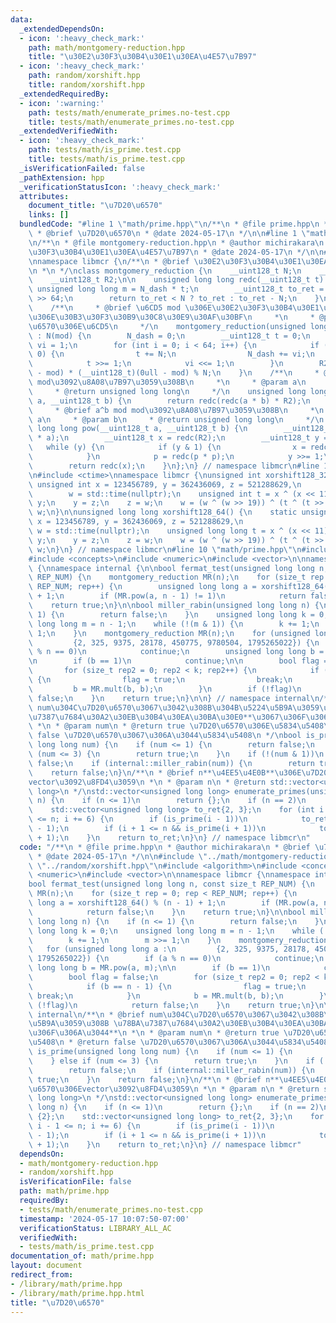 ```yaml
---
data:
  _extendedDependsOn:
  - icon: ':heavy_check_mark:'
    path: math/montgomery-reduction.hpp
    title: "\u30E2\u30F3\u30B4\u30E1\u30EA\u4E57\u7B97"
  - icon: ':heavy_check_mark:'
    path: random/xorshift.hpp
    title: random/xorshift.hpp
  _extendedRequiredBy:
  - icon: ':warning:'
    path: tests/math/enumerate_primes.no-test.cpp
    title: tests/math/enumerate_primes.no-test.cpp
  _extendedVerifiedWith:
  - icon: ':heavy_check_mark:'
    path: tests/math/is_prime.test.cpp
    title: tests/math/is_prime.test.cpp
  _isVerificationFailed: false
  _pathExtension: hpp
  _verificationStatusIcon: ':heavy_check_mark:'
  attributes:
    document_title: "\u7D20\u6570"
    links: []
  bundledCode: "#line 1 \"math/prime.hpp\"\n/**\n * @file prime.hpp\n * @author michirakara\n\
    \ * @brief \u7D20\u6570\n * @date 2024-05-17\n */\n\n#line 1 \"math/montgomery-reduction.hpp\"\
    \n/**\n * @file montgomery-reduction.hpp\n * @author michirakara\n * @brief \u30E2\
    \u30F3\u30B4\u30E1\u30EA\u4E57\u7B97\n * @date 2024-05-17\n */\n\n#include <iostream>\n\
    \nnamespace libmcr {\n/**\n * @brief \u30E2\u30F3\u30B4\u30E1\u30EA\u4E57\u7B97\
    \n *\n */\nclass montgomery_reduction {\n    __uint128_t N;\n    __uint128_t N_dash;\n\
    \    __uint128_t R2;\n\n    unsigned long long redc(__uint128_t t) {\n       \
    \ unsigned long long m = N_dash * t;\n        __uint128_t to_ret = (t + N * __uint128_t(m))\
    \ >> 64;\n        return to_ret < N ? to_ret : to_ret - N;\n    }\n\n  public:\n\
    \    /**\n     * @brief \u6CD5 mod \u306E\u30E2\u30F3\u30B4\u30E1\u30EA\u4E57\u7B97\
    \u306E\u30B3\u30F3\u30B9\u30C8\u30E9\u30AF\u30BF\n     *\n     * @param mod \u5947\
    \u6570\u306E\u6CD5\n     */\n    montgomery_reduction(unsigned long long mod)\
    \ : N(mod) {\n        N_dash = 0;\n        __uint128_t t = 0;\n        __uint128_t\
    \ vi = 1;\n        for (int i = 0; i < 64; i++) {\n            if ((t & 1) ==\
    \ 0) {\n                t += N;\n                N_dash += vi;\n            }\n\
    \            t >>= 1;\n            vi <<= 1;\n        }\n        R2 = (__uint128_t)(0ull\
    \ - mod) * (__uint128_t)(0ull - mod) % N;\n    }\n    /**\n     * @brief a*b mod\
    \ mod\u3092\u8A08\u7B97\u3059\u308B\n     *\n     * @param a\n     * @param b\n\
    \     * @return unsigned long long\n     */\n    unsigned long long mult(__uint128_t\
    \ a, __uint128_t b) {\n        return redc(redc(a * b) * R2);\n    }\n    /**\n\
    \     * @brief a^b mod mod\u3092\u8A08\u7B97\u3059\u308B\n     *\n     * @param\
    \ a\n     * @param b\n     * @return unsigned long long\n     */\n    unsigned\
    \ long long pow(__uint128_t a, __uint128_t b) {\n        __uint128_t p = redc(R2\
    \ * a);\n        __uint128_t x = redc(R2);\n        __uint128_t y = b;\n     \
    \   while (y) {\n            if (y & 1) {\n                x = redc(x * p);\n\
    \            }\n            p = redc(p * p);\n            y >>= 1;\n        }\n\
    \        return redc(x);\n    }\n};\n} // namespace libmcr\n#line 1 \"random/xorshift.hpp\"\
    \n#include <ctime>\nnamespace libmcr {\nunsigned int xorshift128_32() {\n    static\
    \ unsigned int x = 123456789, y = 362436069, z = 521288629,\n                \
    \        w = std::time(nullptr);\n    unsigned int t = x ^ (x << 11);\n    x =\
    \ y;\n    y = z;\n    z = w;\n    w = (w ^ (w >> 19)) ^ (t ^ (t >> 8));\n    return\
    \ w;\n}\n\nunsigned long long xorshift128_64() {\n    static unsigned long long\
    \ x = 123456789, y = 362436069, z = 521288629,\n                             \
    \ w = std::time(nullptr);\n    unsigned long long t = x ^ (x << 11);\n    x =\
    \ y;\n    y = z;\n    z = w;\n    w = (w ^ (w >> 19)) ^ (t ^ (t >> 8));\n    return\
    \ w;\n}\n} // namespace libmcr\n#line 10 \"math/prime.hpp\"\n#include <algorithm>\n\
    #include <concepts>\n#include <numeric>\n#include <vector>\n\nnamespace libmcr\
    \ {\nnamespace internal {\n\nbool fermat_test(unsigned long long n, const size_t\
    \ REP_NUM) {\n    montgomery_reduction MR(n);\n    for (size_t rep = 0; rep <\
    \ REP_NUM; rep++) {\n        unsigned long long a = xorshift128_64() % (n - 1)\
    \ + 1;\n        if (MR.pow(a, n - 1) != 1)\n            return false;\n    }\n\
    \    return true;\n}\n\nbool miller_rabin(unsigned long long n) {\n    if (n <=\
    \ 1) {\n        return false;\n    }\n    unsigned long long k = 0;\n    unsigned\
    \ long long m = n - 1;\n    while (!(m & 1)) {\n        k += 1;\n        m >>=\
    \ 1;\n    }\n    montgomery_reduction MR(n);\n    for (unsigned long long a :\n\
    \         {2, 325, 9375, 28178, 450775, 9780504, 1795265022}) {\n        if (a\
    \ % n == 0)\n            continue;\n        unsigned long long b = MR.pow(a, m);\n\
    \n        if (b == 1)\n            continue;\n\n        bool flag = false;\n \
    \       for (size_t rep2 = 0; rep2 < k; rep2++) {\n            if (b == n - 1)\
    \ {\n                flag = true;\n                break;\n            }\n   \
    \         b = MR.mult(b, b);\n        }\n        if (!flag)\n            return\
    \ false;\n    }\n    return true;\n}\n\n} // namespace internal\n/**\n * @brief\
    \ num\u304C\u7D20\u6570\u3067\u3042\u308B\u304B\u5224\u5B9A\u3059\u308B \u78BA\
    \u7387\u7684\u30A2\u30EB\u30B4\u30EA\u30BA\u30E0**\u3067\u306F\u306A\u3044**\n\
    \ *\n * @param num\n * @return true \u7D20\u6570\u306E\u5834\u5408\n * @return\
    \ false \u7D20\u6570\u3067\u306A\u3044\u5834\u5408\n */\nbool is_prime(unsigned\
    \ long long num) {\n    if (num <= 1) {\n        return false;\n    } else if\
    \ (num <= 3) {\n        return true;\n    }\n    if (!(num & 1))\n        return\
    \ false;\n    if (internal::miller_rabin(num)) {\n        return true;\n    }\n\
    \    return false;\n}\n/**\n * @brief n**\u4EE5\u4E0B**\u306E\u7D20\u6570\u306E\
    vector\u3092\u8FD4\u3059\n *\n * @param n\n * @return std::vector<unsigned long\
    \ long>\n */\nstd::vector<unsigned long long> enumerate_primes(unsigned long long\
    \ n) {\n    if (n <= 1)\n        return {};\n    if (n == 2)\n        return {2};\n\
    \    std::vector<unsigned long long> to_ret{2, 3};\n    for (int i = 6; i - 1\
    \ <= n; i += 6) {\n        if (is_prime(i - 1))\n            to_ret.push_back(i\
    \ - 1);\n        if (i + 1 <= n && is_prime(i + 1))\n            to_ret.push_back(i\
    \ + 1);\n    }\n    return to_ret;\n}\n} // namespace libmcr\n"
  code: "/**\n * @file prime.hpp\n * @author michirakara\n * @brief \u7D20\u6570\n\
    \ * @date 2024-05-17\n */\n\n#include \"../math/montgomery-reduction.hpp\"\n#include\
    \ \"../random/xorshift.hpp\"\n#include <algorithm>\n#include <concepts>\n#include\
    \ <numeric>\n#include <vector>\n\nnamespace libmcr {\nnamespace internal {\n\n\
    bool fermat_test(unsigned long long n, const size_t REP_NUM) {\n    montgomery_reduction\
    \ MR(n);\n    for (size_t rep = 0; rep < REP_NUM; rep++) {\n        unsigned long\
    \ long a = xorshift128_64() % (n - 1) + 1;\n        if (MR.pow(a, n - 1) != 1)\n\
    \            return false;\n    }\n    return true;\n}\n\nbool miller_rabin(unsigned\
    \ long long n) {\n    if (n <= 1) {\n        return false;\n    }\n    unsigned\
    \ long long k = 0;\n    unsigned long long m = n - 1;\n    while (!(m & 1)) {\n\
    \        k += 1;\n        m >>= 1;\n    }\n    montgomery_reduction MR(n);\n \
    \   for (unsigned long long a :\n         {2, 325, 9375, 28178, 450775, 9780504,\
    \ 1795265022}) {\n        if (a % n == 0)\n            continue;\n        unsigned\
    \ long long b = MR.pow(a, m);\n\n        if (b == 1)\n            continue;\n\n\
    \        bool flag = false;\n        for (size_t rep2 = 0; rep2 < k; rep2++) {\n\
    \            if (b == n - 1) {\n                flag = true;\n               \
    \ break;\n            }\n            b = MR.mult(b, b);\n        }\n        if\
    \ (!flag)\n            return false;\n    }\n    return true;\n}\n\n} // namespace\
    \ internal\n/**\n * @brief num\u304C\u7D20\u6570\u3067\u3042\u308B\u304B\u5224\
    \u5B9A\u3059\u308B \u78BA\u7387\u7684\u30A2\u30EB\u30B4\u30EA\u30BA\u30E0**\u3067\
    \u306F\u306A\u3044**\n *\n * @param num\n * @return true \u7D20\u6570\u306E\u5834\
    \u5408\n * @return false \u7D20\u6570\u3067\u306A\u3044\u5834\u5408\n */\nbool\
    \ is_prime(unsigned long long num) {\n    if (num <= 1) {\n        return false;\n\
    \    } else if (num <= 3) {\n        return true;\n    }\n    if (!(num & 1))\n\
    \        return false;\n    if (internal::miller_rabin(num)) {\n        return\
    \ true;\n    }\n    return false;\n}\n/**\n * @brief n**\u4EE5\u4E0B**\u306E\u7D20\
    \u6570\u306Evector\u3092\u8FD4\u3059\n *\n * @param n\n * @return std::vector<unsigned\
    \ long long>\n */\nstd::vector<unsigned long long> enumerate_primes(unsigned long\
    \ long n) {\n    if (n <= 1)\n        return {};\n    if (n == 2)\n        return\
    \ {2};\n    std::vector<unsigned long long> to_ret{2, 3};\n    for (int i = 6;\
    \ i - 1 <= n; i += 6) {\n        if (is_prime(i - 1))\n            to_ret.push_back(i\
    \ - 1);\n        if (i + 1 <= n && is_prime(i + 1))\n            to_ret.push_back(i\
    \ + 1);\n    }\n    return to_ret;\n}\n} // namespace libmcr"
  dependsOn:
  - math/montgomery-reduction.hpp
  - random/xorshift.hpp
  isVerificationFile: false
  path: math/prime.hpp
  requiredBy:
  - tests/math/enumerate_primes.no-test.cpp
  timestamp: '2024-05-17 10:07:50-07:00'
  verificationStatus: LIBRARY_ALL_AC
  verifiedWith:
  - tests/math/is_prime.test.cpp
documentation_of: math/prime.hpp
layout: document
redirect_from:
- /library/math/prime.hpp
- /library/math/prime.hpp.html
title: "\u7D20\u6570"
---
```

